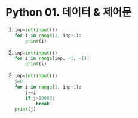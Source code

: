 # Python 01. 데이터 & 제어문

1. ```python
   inp=int(input())
   for i in range(1, inp+1):
       print(i)
   ```

2. ```python
   inp=int(input())
   for i in range(inp, -1, -1):
       print(i)
   ```

3. ```python
   inp=int(input())
   j=0
   for i in range(1, inp+1):
       j+=i
       if j>10000:
           break
   print(j)
   ```